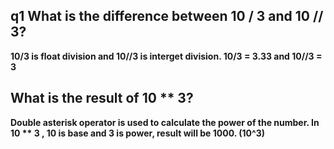 ## q1 What is the difference between 10 / 3 and 10 // 3?
**10/3 is float division and 10//3 is interget division. 10/3 = 3.33 and 10//3 = 3**

## What is the result of 10 ** 3?
**Double asterisk operator is used to calculate the power of the number. In 10 ** 3 , 10 is base and 3 is power, result will be 1000. (10^3)**

